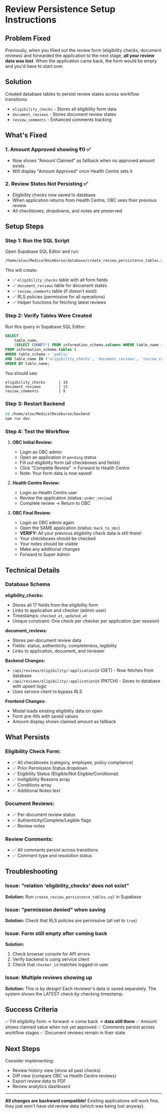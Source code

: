 # Review Persistence Setup Instructions

## Problem Fixed

Previously, when you filled out the review form (eligibility checks, document reviews) and forwarded the application to the next stage, **all your review data was lost**. When the application came back, the form would be empty and you'd have to start over.

## Solution

Created database tables to persist review states across workflow transitions:
- `eligibility_checks` - Stores all eligibility form data
- `document_reviews` - Stores document review states
- `review_comments` - Enhanced comments tracking

## What's Fixed

### 1. **Amount Approved showing ₹0** ✅
- Now shows "Amount Claimed" as fallback when no approved amount exists
- Will display "Amount Approved" once Health Centre sets it

### 2. **Review States Not Persisting** ✅
- Eligibility checks now saved to database
- When application returns from Health Centre, OBC sees their previous review
- All checkboxes, dropdowns, and notes are preserved

## Setup Steps

### Step 1: Run the SQL Script

Open Supabase SQL Editor and run:

```bash
/home/aloo/MedicalReimburse/database/create_review_persistence_tables.sql
```

This will create:
- ✅ `eligibility_checks` table with all form fields
- ✅ `document_reviews` table for document states
- ✅ `review_comments` table (if doesn't exist)
- ✅ RLS policies (permissive for all operations)
- ✅ Helper functions for fetching latest reviews

### Step 2: Verify Tables Were Created

Run this query in Supabase SQL Editor:

```sql
SELECT 
    table_name,
    (SELECT COUNT(*) FROM information_schema.columns WHERE table_name = t.table_name) as column_count
FROM information_schema.tables t
WHERE table_schema = 'public' 
AND table_name IN ('eligibility_checks', 'document_reviews', 'review_comments')
ORDER BY table_name;
```

You should see:
```
eligibility_checks      | 19
document_reviews        | 13
review_comments         | 9
```

### Step 3: Restart Backend

```bash
cd /home/aloo/MedicalReimburse/backend
npm run dev
```

### Step 4: Test the Workflow

1. **OBC Initial Review:**
   - Login as OBC admin
   - Open an application in `pending` status
   - Fill out eligibility form (all checkboxes and fields)
   - Click "Complete Review" → Forward to Health Centre
   - Note: Your form data is now saved!

2. **Health Centre Review:**
   - Login as Health Centre user
   - Review the application (status: `under_review`)
   - Complete review → Return to OBC

3. **OBC Final Review:**
   - Login as OBC admin again
   - Open the SAME application (status: `back_to_obc`)
   - **VERIFY:** All your previous eligibility check data is still there!
   - Your checkboxes should be checked
   - Your notes should be visible
   - Make any additional changes
   - Forward to Super Admin

## Technical Details

### Database Schema

**eligibility_checks:**
- Stores all 17 fields from the eligibility form
- Links to application and checker (admin user)
- Timestamps: `checked_at`, `updated_at`
- Unique constraint: One check per checker per application (per session)

**document_reviews:**
- Stores per-document review data
- Fields: status, authenticity, completeness, legibility
- Links to application, document, and reviewer

**Backend Changes:**
- `/api/reviews/eligibility/:applicationId` (GET) - Now fetches from database
- `/api/reviews/eligibility/:applicationId` (PATCH) - Saves to database with upsert logic
- Uses service client to bypass RLS

**Frontend Changes:**
- Modal loads existing eligibility data on open
- Form pre-fills with saved values
- Amount display shows claimed amount as fallback

## What Persists

### Eligibility Check Form:
- ✅ All checkboxes (category, employee, policy compliance)
- ✅ Prior Permission Status dropdown
- ✅ Eligibility Status (Eligible/Not Eligible/Conditional)
- ✅ Ineligibility Reasons array
- ✅ Conditions array
- ✅ Additional Notes text

### Document Reviews:
- ✅ Per-document review status
- ✅ Authenticity/Complete/Legible flags
- ✅ Review notes

### Review Comments:
- ✅ All comments persist across transitions
- ✅ Comment type and resolution status

## Troubleshooting

### Issue: "relation 'eligibility_checks' does not exist"
**Solution:** Run `create_review_persistence_tables.sql` in Supabase

### Issue: "permission denied" when saving
**Solution:** Check that RLS policies are permissive (all set to `true`)

### Issue: Form still empty after coming back
**Solution:** 
1. Check browser console for API errors
2. Verify backend is using service client
3. Check that `checker_id` matches logged-in user

### Issue: Multiple reviews showing up
**Solution:** This is by design! Each reviewer's data is saved separately. The system shows the LATEST check by checking timestamp.

## Success Criteria

✅ Fill eligibility form → forward → come back → **data still there**
✅ Amount shows claimed value when not yet approved
✅ Comments persist across workflow stages
✅ Document reviews remain in their state

## Next Steps

Consider implementing:
- Review history view (show all past checks)
- Diff view (compare OBC vs Health Centre reviews)
- Export review data to PDF
- Review analytics dashboard

---

**All changes are backward compatible!** Existing applications will work fine, they just won't have old review data (which was being lost anyway).

